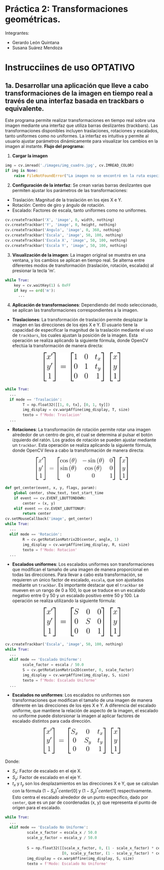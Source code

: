 # Práctica 2: Transformaciones geométricas.

Integrantes:
- Gerardo León Quintana
- Susana Suárez Mendoza

# Instrucciines de uso OPTATIVO

## 1a. Desarrollar una aplicación que lleve a cabo transformaciones de la imagen en tiempo real a través de una interfaz basada en trackbars o equivalente.
Este programa permite realizar transformaciones en tiempo real sobre una imagen mediante una interfaz que utiliza barras deslizantes (trackbars). Las transformaciones disponibles incluyen traslaciones, rotaciones y escalados, tanto uniformes como no uniformes. La interfaz es intuitiva y permite al usuario ajustar parámetros dinámicamente para visualizar los cambios en la imagen al instante.
**Flujo del programa:**
1. **Cargar la imagen**
```python
img = cv.imread('./images/img_cuadro.jpg', cv.IMREAD_COLOR)
if img is None:
    raise FileNotFoundError("La imagen no se encontró en la ruta especificada.")
```
2. **Configuración de la interfaz**: Se crean varias barras deslizantes que permiten ajustar los parámetros de las transformaciones:
- Traslación: Magnitud de la traslación en los ejes X e Y.
- Rotación: Centro de giro y ángulo de rotación.
- Escalado: Factores de escala, tanto uniformes como no uniformes.
```python
cv.createTrackbar('X', 'image', 0, width, nothing)
cv.createTrackbar('Y', 'image', 0, height, nothing)
cv.createTrackbar('Angulo', 'image', 0, 360, nothing)
cv.createTrackbar('Escala', 'image', 50, 100, nothing)
cv.createTrackbar('Escala X', 'image', 50, 100, nothing)
cv.createTrackbar('Escala Y', 'image', 50, 100, nothing)
```
3. **Visualización de la imagen**: La imagen original se muestra en una ventana, y los cambios se aplican en tiempo real. Se alterna entre diferentes modos de transformación (traslación, rotación, escalado) al presionar la tecla 'm'.
```python
while True:
    key = cv.waitKey(1) & 0xFF
    if key == ord('m'):
      ...
```
4. **Aplicación de transformaciones**: Dependiendo del modo seleccionado, se aplican las transformaciones correspondientes a la imagen.
- **Traslaciones**: La transformación de traslación permite desplazar la imagen en las direcciones de los ejes X e Y. El usuario tiene la capacidad de especificar la magnitud de la traslación mediante el uso de `trackbars`, los cuales ajustan la posición de la imagen. Esta operación se realiza aplicando la siguiente fórmula, donde OpenCV efectúa la transformación de manera directa:

<p align="center">
<img src="images/traslacion.svg" width = "250" >
</p>

```python
while True:
  ...
  if mode == 'Traslación':
        T = np.float32([[1, 0, tx], [0, 1, ty]])
        img_display = cv.warpAffine(img_display, T, size)
        texto = f'Modo: Traslacion'
  ...
```
- **Rotaciones**: La transformación de rotación permite rotar una imagen alrededor de un centro de giro, el cual se determina al pulsar el botón izquierdo del ratón. Los grados de rotación se pueden ajustar mediante un `trackbar`. Esta operación se realiza aplicando la siguiente fórmula, donde OpenCV lleva a cabo la transformación de manera directa:

<p align="center">
<img src="images/rotacion.svg" width = "300" >
</p>

```python
def get_center(event, x, y, flags, param):
    global center, show_text, text_start_time
    if event == cv.EVENT_LBUTTONDOWN:
        center = (x, y)
    elif event == cv.EVENT_LBUTTONUP:
        return center
cv.setMouseCallback('image', get_center)
while True:
  ...
  elif mode == 'Rotación':
        R = cv.getRotationMatrix2D(center, angle, 1)
        img_display = cv.warpAffine(img_display, R, size)
        texto = f'Modo: Rotacion'
  ...
```
- **Escalados uniformes**: Los escalados uniformes son transformaciones que modifican el tamaño de una imagen de manera proporcional en todas las direcciones. Para llevar a cabo esta transformación, se requieren un único factor de escalado, `escala`, que son ajustados mediante un `trackbar`. Es importante destacar que el `trackbar` se mueven en un rango de 0 a 100, lo que se traduce en un escalado negativo entre 0 y 50 y un escalado positivo entre 50 y 100. La operación se realiza utilizando la siguiente fórmula:

<p align="center">
<img src="images/escaladouniforme.svg" width = "250" >
</p>

```python
cv.createTrackbar('Escala', 'image', 50, 100, nothing)
while True:
  ...
  elif mode == 'Escalado Uniforme':
        scale_factor = escala / 50.0  
        S = cv.getRotationMatrix2D(center, 0, scale_factor)
        img_display = cv.warpAffine(img_display, S, size)
        texto = f'Modo: Escalado Uniforme'
  ...
```
- **Escalados no uniformes**: 
Los escalados no uniformes son transformaciones que modifican el tamaño de una imagen de manera diferente en las direcciones de los ejes X e Y. A diferencia del escalado uniforme, que mantiene la relación de aspecto de la imagen, el escalado no uniforme puede distorsionar la imagen al aplicar factores de escalado distintos para cada dirección.

<p align="center">
<img src="images/escaladonouniforme.svg" width = "250" >
</p>

Donde:
- $S_x$: Factor de escalado en el eje X.
- $S_y$: Factor de escalado en el eje Y.
- $t_x$ y $t_y$ son los desplazamientos en las direcciones X e Y,  que se calculan con la fórmula $(1- S_x) ^* center[0]$ y $(1- S_y) ^* center[1]$ respectivamente. Esto centra el escalado alrededor de un punto específico, dado por `center`, que es un par de coordenadas (x, y) que representa el punto de origen para el escalado.

```python
while True:
  ...
  elif mode == 'Escalado No Uniforme':
          scale_x_factor = escala_x / 50.0  
          scale_y_factor = escala_y / 50.0
  
          S = np.float32([[scale_x_factor, 0, (1 - scale_x_factor) * center[0]],
                          [0, scale_y_factor, (1 - scale_y_factor) * center[1]]])
          img_display = cv.warpAffine(img_display, S, size)
          texto = f'Modo: Escalado No Uniforme'
```
